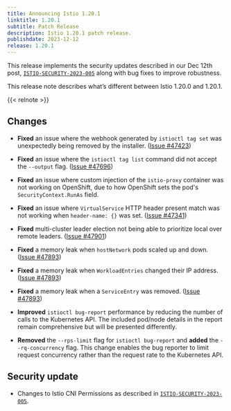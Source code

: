 ```yaml
---
title: Announcing Istio 1.20.1
linktitle: 1.20.1
subtitle: Patch Release
description: Istio 1.20.1 patch release.
publishdate: 2023-12-12
release: 1.20.1
---
```


This release implements the security updates described in our Dec 12th post, [`ISTIO-SECURITY-2023-005`](/pt-br/news/security/istio-security-2023-005) along with bug fixes to improve robustness.

This release note describes what’s different between Istio 1.20.0 and 1.20.1.

{{< relnote >}}

## Changes

- **Fixed** an issue where the webhook generated by `istioctl tag set` was unexpectedly being removed by the installer.
  ([Issue #47423](https://github.com/istio/istio/issues/47423))

- **Fixed** an issue where the `istioctl tag list` command did not accept the `--output` flag.
  ([Issue #47696](https://github.com/istio/istio/issues/47696))

- **Fixed** an issue where custom injection of the `istio-proxy` container was not working on OpenShift, due to how
  OpenShift sets the pod's `SecurityContext.RunAs` field.

- **Fixed** an issue where `VirtualService` HTTP header present match was not working when `header-name: {}` was set.
  ([Issue #47341](https://github.com/istio/istio/issues/47341))

- **Fixed** multi-cluster leader election not being able to prioritize local over remote leaders.
  ([Issue #47901](https://github.com/istio/istio/issues/47901))

- **Fixed** a memory leak when `hostNetwork` pods scaled up and down.
  ([Issue #47893](https://github.com/istio/istio/issues/47893))

- **Fixed** a memory leak when `WorkloadEntries` changed their IP address.
  ([Issue #47893](https://github.com/istio/istio/issues/47893))

- **Fixed** a memory leak when a `ServiceEntry` was removed.
  ([Issue #47893](https://github.com/istio/istio/issues/47893))

- **Improved** `istioctl bug-report` performance by reducing the number of calls to the Kubernetes API. The included
  pod/node details in the report remain comprehensive but will be presented differently.

- **Removed** the `--rps-limit` flag for `istioctl bug-report` and **added** the `--rq-concurrency` flag.
  This change enables the bug reporter to limit request concurrency rather than the request rate to the Kubernetes API.

## Security update

- Changes to Istio CNI Permissions as described in [`ISTIO-SECURITY-2023-005`](/pt-br/news/security/istio-security-2023-005).
